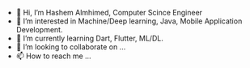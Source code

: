 - 👋 Hi, I’m Hashem Almhimed, Computer Scince Engineer
- 👀 I’m interested in Machine/Deep learning, Java, Mobile Application Development.
- 🌱 I’m currently learning Dart, Flutter, ML/DL.
- 💞️ I’m looking to collaborate on ...
- 📫 How to reach me ...

<!---
hashem039/hashem039 is a ✨ special ✨ repository because its `README.md` (this file) appears on your GitHub profile.
You can click the Preview link to take a look at your changes.
--->
